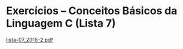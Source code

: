 # Exercícios – Conceitos Básicos da Linguagem C (Lista 7)

[lista-07_2018-2.pdf](https://github.com/marciocgl/ProgramacaoII-C/files/7296927/lista-07_2018-2.pdf)
